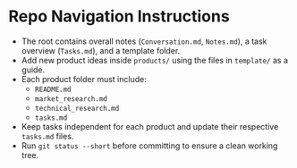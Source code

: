 # Repo Navigation Instructions

- The root contains overall notes (`Conversation.md`, `Notes.md`), a task overview (`Tasks.md`), and a template folder.
- Add new product ideas inside `products/` using the files in `template/` as a guide.
- Each product folder must include:
  - `README.md`
  - `market_research.md`
  - `technical_research.md`
  - `tasks.md`
- Keep tasks independent for each product and update their respective `tasks.md` files.
- Run `git status --short` before committing to ensure a clean working tree.
